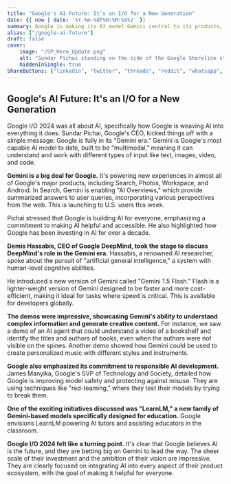 ```yaml
---
title: "Google's AI Future: It's an I/O for a New Generation"
date: {{ now | date: '%Y-%m-%dT%H:%M:%S%z' }}
summary: Google is making its AI model Gemini central to its products, from Search to Android. Google is using Gemini to create new features, like more advanced Search results with “AI Overviews,” and to streamline user workflows in products like Gmail. The post also emphasizes Google's commitment to making its AI models helpful and accessible for everyone, including using AI to improve accessibility for people with disabilities.
alias: ["/google-ai-future"]
draft: false
cover:
    image: "/SP_Hero_Update.png"
    alt: "Sundar Pichai standing on the side of the Google Shoreline stage"
    hiddenInSingle: true
ShareButtons: ["linkedin", "twitter", "threads", "reddit", "whatsapp", "facebook"]
---
```


## Google's AI Future: It's an I/O for a New Generation

Google I/O 2024 was all about AI, specifically how Google is weaving AI into everything it does. Sundar Pichai, Google's CEO,  kicked things off with a simple message: Google is fully in its "Gemini era." Gemini is Google's most capable AI model to date, built to be "multimodal," meaning it can understand and work with different types of input like text, images, video, and code.

**Gemini is a big deal for Google.** It's powering new experiences in almost all of Google's major products, including Search, Photos, Workspace, and Android. In Search, Gemini is enabling "AI Overviews," which provide summarized answers to user queries, incorporating various perspectives from the web. This is launching to U.S. users this week.

Pichai stressed that Google is building AI for everyone, emphasizing a commitment to making AI helpful and accessible. He also highlighted how Google has been investing in AI for over a decade.

**Demis Hassabis, CEO of Google DeepMind, took the stage to discuss DeepMind's role in the Gemini era.** Hassabis, a renowned AI researcher, spoke about the pursuit of "artificial general intelligence," a system with human-level cognitive abilities.

He introduced a new version of Gemini called "Gemini 1.5 Flash." Flash is a lighter-weight version of Gemini designed to be faster and more cost-efficient, making it ideal for tasks where speed is critical. This is available for developers globally.

**The demos were impressive, showcasing Gemini's ability to understand complex information and generate creative content.** For instance, we saw a demo of an AI agent that could understand a video of a bookshelf and identify the titles and authors of books, even when the authors were not visible on the spines.  Another demo showed how Gemini could be used to create personalized music with different styles and instruments.

**Google also emphasized its commitment to responsible AI development.** James Manyika, Google's SVP of Technology and Society, detailed how Google is improving model safety and protecting against misuse. They are using techniques like "red-teaming," where they test their models by trying to break them. 

**One of the exciting initiatives discussed was "LearnLM," a new family of Gemini-based models specifically designed for education.** Google envisions LearnLM powering AI tutors and assisting educators in the classroom.

**Google I/O 2024 felt like a turning point.** It's clear that Google believes AI is the future, and they are betting big on Gemini to lead the way. The sheer scale of their investment and the ambition of their vision are impressive.  They are clearly focused on integrating AI into every aspect of their product ecosystem, with the goal of making it helpful for everyone.

